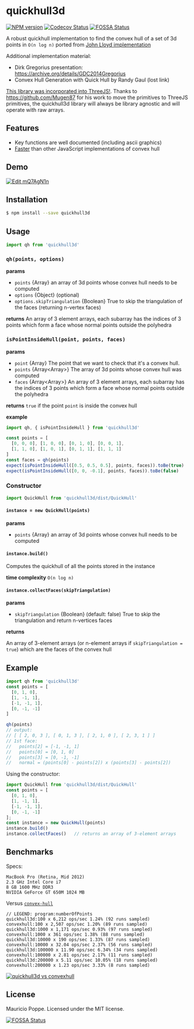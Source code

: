# quickhull3d

[![NPM version][npm-image]][npm-url]
[![Codecov Status][codecov-image]][codecov-url]
[![FOSSA Status](https://app.fossa.com/api/projects/git%2Bgithub.com%2Fmauriciopoppe%2Fquickhull3d.svg?type=shield)](https://app.fossa.com/projects/git%2Bgithub.com%2Fmauriciopoppe%2Fquickhull3d?ref=badge_shield)

A robust quickhull implementation to find the convex hull of a set of 3d points in `O(n log n)` ported from [John Lloyd implementation](http://www.cs.ubc.ca/~lloyd/java/quickhull3d.html)

Additional implementation material:

- Dirk Gregorius presentation: https://archive.org/details/GDC2014Gregorius
- Convex Hull Generation with Quick Hull by Randy Gaul (lost link)

[This library was incorporated into ThreeJS!](https://github.com/mrdoob/three.js/pull/10987). Thanks to https://github.com/Mugen87 for his work to move the primitives to ThreeJS primitives, the quickhull3d library will always be library agnostic and will operate with raw arrays.

## Features

- Key functions are well documented (including ascii graphics)
- [Faster](https://plot.ly/~maurizzzio/36/quickhull3d-vs-convexhull/) than other JavaScript implementations of convex hull

## Demo

[![Edit mQ7AgN1n](https://codesandbox.io/static/img/play-codesandbox.svg)](https://codesandbox.io/s/mQ7AgN1n)

## Installation

```bash
$ npm install --save quickhull3d
```

## Usage

```javascript
import qh from 'quickhull3d'
```

### `qh(points, options)`

**params**
* `points` {Array} an array of 3d points whose convex hull needs to be computed
* `options` {Object} (optional)
* `options.skipTriangulation` {Boolean} True to skip the triangulation of the faces
    (returning n-vertex faces)

**returns** An array of 3 element arrays, each subarray has the indices of 3 points which form a face whose normal points outside the polyhedra

### `isPointInsideHull(point, points, faces)`

**params**
* `point` {Array<number>} The point that we want to check that it's a convex hull.
* `points` {Array<Array<number>>} The array of 3d points whose convex hull was computed
* `faces` {Array<Array<number>>} An array of 3 element arrays, each subarray has the indices of 3 points which form a face whose normal points outside the polyhedra

**returns** `true` if the point `point` is inside the convex hull

**example**

```javascript
import qh, { isPointInsideHull } from 'quickhull3d'

const points = [
  [0, 0, 0], [1, 0, 0], [0, 1, 0], [0, 0, 1],
  [1, 1, 0], [1, 0, 1], [0, 1, 1], [1, 1, 1]
]
const faces = qh(points)
expect(isPointInsideHull([0.5, 0.5, 0.5], points, faces)).toBe(true)
expect(isPointInsideHull([0, 0, -0.1], points, faces)).toBe(false)
```

### Constructor

```javascript
import QuickHull from 'quickhull3d/dist/QuickHull'
```

#### `instance = new QuickHull(points)`

**params**
* `points` {Array} an array of 3d points whose convex hull needs to be computed

#### `instance.build()`

Computes the quickhull of all the points stored in the instance

**time complexity** `O(n log n)`

#### `instance.collectFaces(skipTriangulation)`

**params**
* `skipTriangulation` {Boolean} (default: false) True to skip the triangulation
    and return n-vertices faces

**returns**

An array of 3-element arrays (or n-element arrays if `skipTriangulation = true`)
which are the faces of the convex hull

## Example

```javascript
import qh from 'quickhull3d'
const points = [
  [0, 1, 0],
  [1, -1, 1],
  [-1, -1, 1],
  [0, -1, -1]
]

qh(points)
// output:
// [ [ 2, 0, 3 ], [ 0, 1, 3 ], [ 2, 1, 0 ], [ 2, 3, 1 ] ]
// 1st face:
//   points[2] = [-1, -1, 1]
//   points[0] = [0, 1, 0]
//   points[3] = [0, -1, -1]
//   normal = (points[0] - points[2]) x (points[3] - points[2])
```

Using the constructor:

```javascript
import QuickHull from 'quickhull3d/dist/QuickHull'
const points = [
  [0, 1, 0],
  [1, -1, 1],
  [-1, -1, 1],
  [0, -1, -1]
];
const instance = new QuickHull(points)
instance.build()
instance.collectFaces()   // returns an array of 3-element arrays
```

## Benchmarks

Specs:

```
MacBook Pro (Retina, Mid 2012)
2.3 GHz Intel Core i7
8 GB 1600 MHz DDR3
NVIDIA GeForce GT 650M 1024 MB
```

Versus [`convex-hull`](https://www.npmjs.com/package/convex-hull)

```
// LEGEND: program:numberOfPoints
quickhull3d:100 x 6,212 ops/sec 1.24% (92 runs sampled)
convexhull:100 x 2,507 ops/sec 1.20% (89 runs sampled)
quickhull3d:1000 x 1,171 ops/sec 0.93% (97 runs sampled)
convexhull:1000 x 361 ops/sec 1.38% (88 runs sampled)
quickhull3d:10000 x 190 ops/sec 1.33% (87 runs sampled)
convexhull:10000 x 32.04 ops/sec 2.37% (56 runs sampled)
quickhull3d:100000 x 11.90 ops/sec 6.34% (34 runs sampled)
convexhull:100000 x 2.81 ops/sec 2.17% (11 runs sampled)
quickhull3d:200000 x 5.11 ops/sec 10.05% (18 runs sampled)
convexhull:200000 x 1.23 ops/sec 3.33% (8 runs sampled)
```

[![quickhull3d vs convexhull](https://cloud.githubusercontent.com/assets/1616682/11645526/97036bea-9d2b-11e5-8549-8ccba137f1b2.png)](https://plot.ly/~maurizzzio/36/quickhull3d-vs-convexhull/)

## License

Mauricio Poppe. Licensed under the MIT license.

[npm-url]: https://npmjs.org/package/quickhull3d
[npm-image]: https://img.shields.io/npm/v/quickhull3d.svg?style=flat

[codecov-url]: https://codecov.io/github/mauriciopoppe/quickhull3d
[codecov-image]: https://img.shields.io/codecov/c/github/mauriciopoppe/quickhull3d.svg?style=flat

[![FOSSA Status](https://app.fossa.com/api/projects/git%2Bgithub.com%2Fmauriciopoppe%2Fquickhull3d.svg?type=large)](https://app.fossa.com/projects/git%2Bgithub.com%2Fmauriciopoppe%2Fquickhull3d?ref=badge_large)
